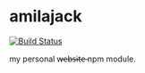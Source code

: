 # amilajack

[![Build Status](https://travis-ci.com/amilajack/amilajack.svg?branch=master)](https://travis-ci.com/amilajack/amilajack)

my personal w̶e̶b̶s̶i̶t̶e̶ npm module.
